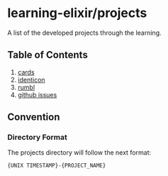 # learning-elixir/projects

A list of the developed projects through the learning.

## Table of Contents

1. [cards](./1649950706-cards/)
2. [identicon](./1649951475-identicon/)
3. [rumbl](./1650571260-rumbl/)
4. [github issues](./1651087159-github-issues/)

## Convention

### Directory Format

The projects directory will follow the next format:

```text
{UNIX TIMESTAMP}-{PROJECT_NAME}
```
